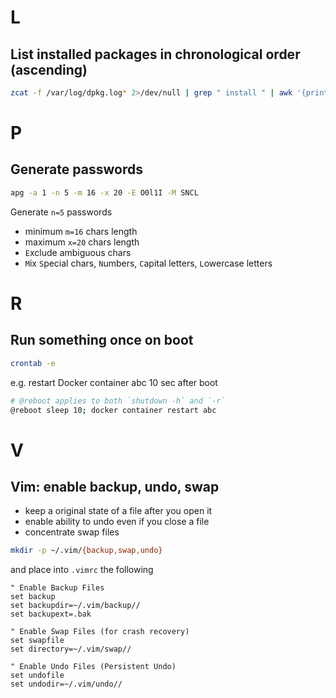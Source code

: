 # L

## List installed packages in chronological order (ascending)

```bash
zcat -f /var/log/dpkg.log* 2>/dev/null | grep " install " | awk '{print $1, $2, $4}' | sort
```

# P

## Generate passwords

```bash
apg -a 1 -n 5 -m 16 -x 20 -E O0l1I -M SNCL
```

Generate `n=5` passwords
- minimum `m=16` chars length
- maximum `x=20` chars length
- `E`xclude ambiguous chars
- `M`ix `S`pecial chars, `N`umbers, `C`apital letters, `L`owercase letters

# R

## Run something once on boot

```bash
crontab -e
```
e.g. restart Docker container abc 10 sec after boot
```bash
# @reboot applies to both `shutdown -h` and `-r`
@reboot sleep 10; docker container restart abc
```

# V

## Vim: enable backup, undo, swap

- keep a original state of a file after you open it
- enable ability to undo even if you close a file
- concentrate swap files

```bash
mkdir -p ~/.vim/{backup,swap,undo}
```

and place into `.vimrc` the following

```vimrc
" Enable Backup Files
set backup
set backupdir=~/.vim/backup//
set backupext=.bak

" Enable Swap Files (for crash recovery)
set swapfile
set directory=~/.vim/swap//

" Enable Undo Files (Persistent Undo)
set undofile
set undodir=~/.vim/undo//
```
